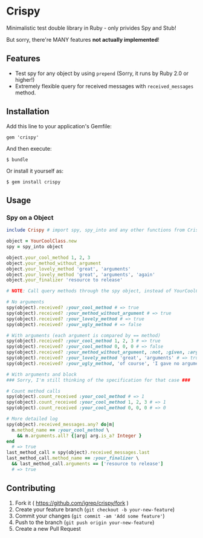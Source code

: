 # Crispy

Minimalistic test double library in Ruby - only privides Spy and Stub!

But sorry, there're MANY features **not actually implemented**!

## Features

- Test spy for any object by using `prepend` (Sorry, it runs by Ruby 2.0 or higher!)
- Extremely flexible query for received messages with `received_messages` method.

## Installation

Add this line to your application's Gemfile:

    gem 'crispy'

And then execute:

    $ bundle

Or install it yourself as:

    $ gem install crispy

## Usage

### Spy on a Object

```ruby
include Crispy # import spy, spy_into and any other functions from Crispy namespace.

object = YourCoolClass.new
spy = spy_into object

object.your_cool_method 1, 2, 3
object.your_method_without_argument
object.your_lovely_method 'great', 'arguments'
object.your_lovely_method 'great', 'arguments', 'again'
object.your_finalizer 'resource to release'

# NOTE: Call query methods through the spy object, instead of YourCoolClass's instance.

# No arguments
spy(object).received? :your_cool_method # => true
spy(object).received? :your_method_without_argument # => true
spy(object).received? :your_lovely_method # => true
spy(object).received? :your_ugly_method # => false

# With arguments (each argument is compared by == method)
spy(object).received? :your_cool_method 1, 2, 3 # => true
spy(object).received? :your_cool_method 0, 0, 0 # => false
spy(object).received? :your_method_without_argument, :not, :given, :arguments # => false
spy(object).received? :your_lovely_method 'great', 'arguments' # => true
spy(object).received? :your_ugly_method, 'of course', 'I gave no arguments' # => false

# With arguments and block
### Sorry, I'm still thinking of the specification for that case ###

# Count method calls
spy(object).count_received :your_cool_method # => 1
spy(object).count_received :your_cool_method 1, 2, 3 # => 1
spy(object).count_received :your_cool_method 0, 0, 0 # => 0

# More detailed log
spy(object).received_messages.any? do|m|
  m.method_name == :your_cool_method \
    && m.arguments.all? {|arg| arg.is_a? Integer }
end
  # => true
last_method_call = spy(object).received_messages.last
last_method_call.method_name == :your_finalizer \
  && last_method_call.arguments == ['resource to release']
  # => true
```

## Contributing

1. Fork it ( https://github.com/igrep/crispy/fork )
2. Create your feature branch (`git checkout -b your-new-feature`)
3. Commit your changes (`git commit -am 'Add some feature'`)
4. Push to the branch (`git push origin your-new-feature`)
5. Create a new Pull Request
